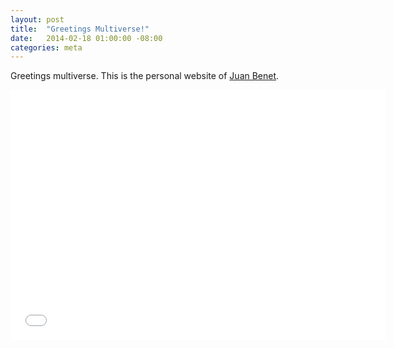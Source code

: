 ```yaml
---
layout: post
title:  "Greetings Multiverse!"
date:   2014-02-18 01:00:00 -08:00
categories: meta
---
```


Greetings multiverse. This is the personal website of
<a href="/about">Juan Benet</a>.

<iframe width='600' height='400' src='//acorn.athena.ai/embed/ggvocebezv' scrolling='no' frameborder='0' allowfullscreen webkitallowfullscreen mozallowfullscreen></iframe>
